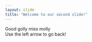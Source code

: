 ```yaml
---
layout: slide
title: "Welcome to our second slide!"
---
```

Good golly miss molly   
Use the left arrow to go back!
